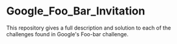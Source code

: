 # Google_Foo_Bar_Invitation
This repository gives a full description and solution to each of the challenges found in Google's Foo-bar challenge.
